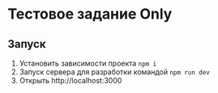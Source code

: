 # Тестовое задание Only

## Запуск

1. Установить зависимости проекта `npm i`
2. Запуск сервера для разработки командой `npm run dev`
3. Открыть http://localhost:3000
 
